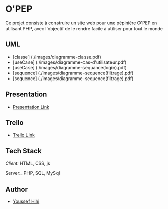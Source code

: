 

# O'PEP

Ce projet consiste à construire un site web pour une pépinière O'PEP en utilisant PHP, avec l'objectif de le rendre facile à utiliser pour tout le monde

## UML


- [classe] (./images/diagramme-classe.pdf) 
- [useCase] (./images/diagramme-cas-d'utilisateur.pdf) 
- [useCase] (./images/diagramme-sequance(login).pdf) 
- [sequence] (./images\diagramme-sequence(filtrage).pdf)
- [sequence] (./images\diagramme-sequence(filtrage).pdf)


## Presentation

- [Presentation Link](https://www.canva.com/design/DAF1k8oA5ng/lS3hD_3IFbcNx1k7tbMQNw/edit?utm_content=DAF1k8oA5ng&utm_campaign=designshare&utm_medium=link2&utm_source=sharebutton)

## Trello

- [Trello Link](https://trello.com/b/TM420qJZ/brief-6-opep)

## Tech Stack

_Client:_ HTML, CSS, js

Server:_ PHP, SQL, MySql

## Author

- [Youssef Hihi](https://github.com/youssefhihi)


